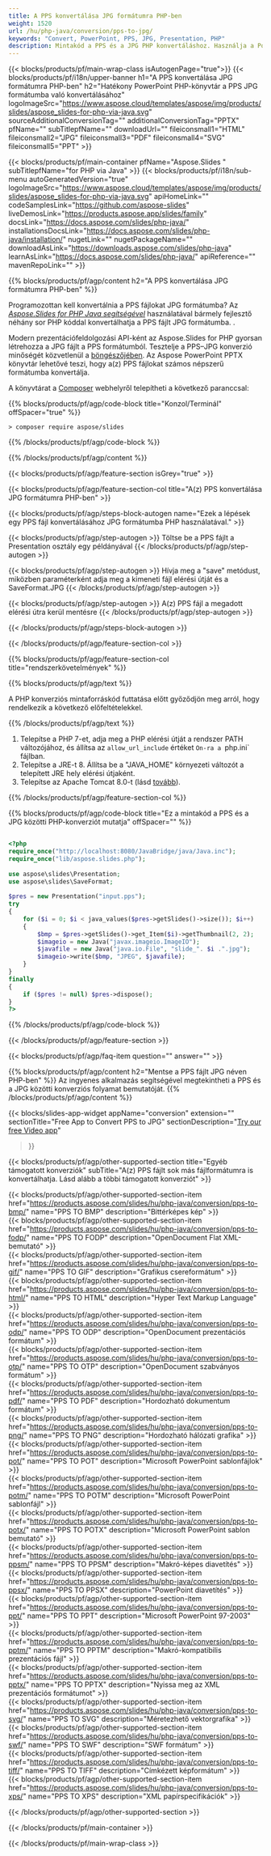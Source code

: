 ```yaml
---
title: A PPS konvertálása JPG formátumra PHP-ben
weight: 1520
url: /hu/php-java/conversion/pps-to-jpg/ 
keywords: "Convert, PowerPoint, PPS, JPG, Presentation, PHP"
description: Mintakód a PPS és a JPG PHP konvertáláshoz. Használja a PowerPoint PHP API-t a PPS fájlok JPG fájlokká történő kötegelt konvertálásához.
---
```


{{< blocks/products/pf/main-wrap-class isAutogenPage="true">}}
{{< blocks/products/pf/i18n/upper-banner h1="A PPS konvertálása JPG formátumra PHP-ben" h2="Hatékony PowerPoint PHP-könyvtár a PPS JPG formátumba való konvertálásához" logoImageSrc="https://www.aspose.cloud/templates/aspose/img/products/slides/aspose_slides-for-php-via-java.svg" sourceAdditionalConversionTag="" additionalConversionTag="PPTX" pfName="" subTitlepfName="" downloadUrl="" fileiconsmall1="HTML" fileiconsmall2="JPG" fileiconsmall3="PDF" fileiconsmall4="SVG" fileiconsmall5="PPT" >}}

{{< blocks/products/pf/main-container pfName="Aspose.Slides " subTitlepfName="for PHP via Java" >}}
{{< blocks/products/pf/i18n/sub-menu autoGeneratedVersion="true" logoImageSrc="https://www.aspose.cloud/templates/aspose/img/products/slides/aspose_slides-for-php-via-java.svg" apiHomeLink="" codeSamplesLink="https://github.com/aspose-slides" liveDemosLink="https://products.aspose.app/slides/family" docsLink="https://docs.aspose.com/slides/php-java/" installationsDocsLink="https://docs.aspose.com/slides/php-java/installation/" nugetLink="" nugetPackageName="" downloadAsLink="https://downloads.aspose.com/slides/php-java" learnAsLink="https://docs.aspose.com/slides/php-java/" apiReference="" mavenRepoLink="" >}}

{{% blocks/products/pf/agp/content h2="A PPS konvertálása JPG formátumra PHP-ben" %}}

Programozottan kell konvertálnia a PPS fájlokat JPG formátumba? Az [*Aspose.Slides for PHP Java segítségével*](https://products.aspose.com/slides/hu/php-java/) használatával bármely fejlesztő néhány sor PHP kóddal konvertálhatja a PPS fájlt JPG formátumba. .

Modern prezentációfeldolgozási API-ként az Aspose.Slides for PHP gyorsan létrehozza a JPG fájlt a PPS formátumból. Tesztelje a PPS–JPG konverzió minőségét közvetlenül a [böngészőjében](https://products.aspose.app/slides/conversion/ppt-to-jpg). Az Aspose PowerPoint PPTX könyvtár lehetővé teszi, hogy a(z) PPS fájlokat számos népszerű formátumba konvertálja.

A könyvtárat a [Composer](https://packagist.org/packages/aspose/slides) webhelyről telepítheti a következő paranccsal:

{{% blocks/products/pf/agp/code-block title="Konzol/Terminál" offSpacer="true" %}}

```console
> composer require aspose/slides 

```

{{% /blocks/products/pf/agp/code-block %}}

{{% /blocks/products/pf/agp/content %}}

{{< blocks/products/pf/agp/feature-section isGrey="true" >}}

{{< blocks/products/pf/agp/feature-section-col title="A(z) PPS konvertálása JPG formátumra PHP-ben" >}}

{{< blocks/products/pf/agp/steps-block-autogen name="Ezek a lépések egy PPS fájl konvertálásához JPG formátumba PHP használatával." >}}

{{< blocks/products/pf/agp/step-autogen >}}
Töltse be a PPS fájlt a Presentation osztály egy példányával
{{< /blocks/products/pf/agp/step-autogen >}}

{{< blocks/products/pf/agp/step-autogen >}}
Hívja meg a "save" metódust, miközben paraméterként adja meg a kimeneti fájl elérési útját és a SaveFormat.JPG
{{< /blocks/products/pf/agp/step-autogen >}}

{{< blocks/products/pf/agp/step-autogen >}}
A(z) PPS fájl a megadott elérési útra kerül mentésre
{{< /blocks/products/pf/agp/step-autogen >}}

{{< /blocks/products/pf/agp/steps-block-autogen >}}

{{< /blocks/products/pf/agp/feature-section-col >}}

{{% blocks/products/pf/agp/feature-section-col title="rendszerkövetelmények" %}}

{{% blocks/products/pf/agp/text %}}

 A PHP konverziós mintaforráskód futtatása előtt győződjön meg arról, hogy rendelkezik a következő előfeltételekkel.

{{% /blocks/products/pf/agp/text %}}

1. Telepítse a PHP 7-et, adja meg a PHP elérési útját a rendszer PATH változójához, és állítsa az `allow_url_include` értéket `On-ra a `php.ini` fájlban.
1. Telepítse a JRE-t 8. Állítsa be a "JAVA_HOME" környezeti változót a telepített JRE hely elérési útjaként.
1. Telepítse az Apache Tomcat 8.0-t (lásd [tovább](https://docs.aspose.com/slides/php-java/installation/)). 

{{% /blocks/products/pf/agp/feature-section-col %}}

{{% blocks/products/pf/agp/code-block title="Ez a mintakód a PPS és a JPG közötti PHP-konverziót mutatja" offSpacer="" %}}

```php

<?php
require_once("http://localhost:8080/JavaBridge/java/Java.inc");
require_once("lib/aspose.slides.php");
 
use aspose\slides\Presentation;
use aspose\slides\SaveFormat;
 
$pres = new Presentation("input.pps");
try
{
    for ($i = 0; $i < java_values($pres->getSlides()->size()); $i++)
    {
        $bmp = $pres->getSlides()->get_Item($i)->getThumbnail(2, 2);
        $imageio = new Java("javax.imageio.ImageIO");
        $javafile = new Java("java.io.File", "slide_". $i .".jpg");
        $imageio->write($bmp, "JPEG", $javafile);
    }
}
finally
{
    if ($pres != null) $pres->dispose();
}
?>

```
{{% /blocks/products/pf/agp/code-block %}}

{{< /blocks/products/pf/agp/feature-section >}}

{{< blocks/products/pf/agp/faq-item question="" answer="" >}}
 
{{% blocks/products/pf/agp/content h2="Mentse a PPS fájlt JPG néven PHP-ben" %}}
Az ingyenes alkalmazás segítségével megtekintheti a PPS és a JPG közötti konverziós folyamat bemutatóját. 
{{% /blocks/products/pf/agp/content %}}

<!-- aboutfile Starts -->

{{< blocks/slides-app-widget 
appName="conversion"
extension=""
sectionTitle="Free App to Convert PPS to JPG" 
sectionDescription="[Try our free Video app](https://products.aspose.app/slides/video/)" 
>}}

<!-- aboutfile Ends -->

{{< blocks/products/pf/agp/other-supported-section title="Egyéb támogatott konverziók" subTitle="A(z) PPS fájlt sok más fájlformátumra is konvertálhatja. Lásd alább a többi támogatott konverziót" >}}

{{< blocks/products/pf/agp/other-supported-section-item href="https://products.aspose.com/slides/hu/php-java/conversion/pps-to-bmp/" name="PPS TO BMP" description="Bittérképes kép" >}}  
{{< blocks/products/pf/agp/other-supported-section-item href="https://products.aspose.com/slides/hu/php-java/conversion/pps-to-fodp/" name="PPS TO FODP" description="OpenDocument Flat XML-bemutató" >}}  
{{< blocks/products/pf/agp/other-supported-section-item href="https://products.aspose.com/slides/hu/php-java/conversion/pps-to-gif/" name="PPS TO GIF" description="Grafikus csereformátum" >}}  
{{< blocks/products/pf/agp/other-supported-section-item href="https://products.aspose.com/slides/hu/php-java/conversion/pps-to-html/" name="PPS TO HTML" description="Hyper Text Markup Language" >}}  
{{< blocks/products/pf/agp/other-supported-section-item href="https://products.aspose.com/slides/hu/php-java/conversion/pps-to-odp/" name="PPS TO ODP" description="OpenDocument prezentációs formátum" >}}  
{{< blocks/products/pf/agp/other-supported-section-item href="https://products.aspose.com/slides/hu/php-java/conversion/pps-to-otp/" name="PPS TO OTP" description="OpenDocument szabványos formátum" >}}  
{{< blocks/products/pf/agp/other-supported-section-item href="https://products.aspose.com/slides/hu/php-java/conversion/pps-to-pdf/" name="PPS TO PDF" description="Hordozható dokumentum formátum" >}}  
{{< blocks/products/pf/agp/other-supported-section-item href="https://products.aspose.com/slides/hu/php-java/conversion/pps-to-png/" name="PPS TO PNG" description="Hordozható hálózati grafika" >}}  
{{< blocks/products/pf/agp/other-supported-section-item href="https://products.aspose.com/slides/hu/php-java/conversion/pps-to-pot/" name="PPS TO POT" description="Microsoft PowerPoint sablonfájlok" >}}  
{{< blocks/products/pf/agp/other-supported-section-item href="https://products.aspose.com/slides/hu/php-java/conversion/pps-to-potm/" name="PPS TO POTM" description="Microsoft PowerPoint sablonfájl" >}}  
{{< blocks/products/pf/agp/other-supported-section-item href="https://products.aspose.com/slides/hu/php-java/conversion/pps-to-potx/" name="PPS TO POTX" description="Microsoft PowerPoint sablon bemutató" >}}  
{{< blocks/products/pf/agp/other-supported-section-item href="https://products.aspose.com/slides/hu/php-java/conversion/pps-to-ppsm/" name="PPS TO PPSM" description="Makró-képes diavetítés" >}}  
{{< blocks/products/pf/agp/other-supported-section-item href="https://products.aspose.com/slides/hu/php-java/conversion/pps-to-ppsx/" name="PPS TO PPSX" description="PowerPoint diavetítés" >}}  
{{< blocks/products/pf/agp/other-supported-section-item href="https://products.aspose.com/slides/hu/php-java/conversion/pps-to-ppt/" name="PPS TO PPT" description="Microsoft PowerPoint 97-2003" >}}  
{{< blocks/products/pf/agp/other-supported-section-item href="https://products.aspose.com/slides/hu/php-java/conversion/pps-to-pptm/" name="PPS TO PPTM" description="Makró-kompatibilis prezentációs fájl" >}}  
{{< blocks/products/pf/agp/other-supported-section-item href="https://products.aspose.com/slides/hu/php-java/conversion/pps-to-pptx/" name="PPS TO PPTX" description="Nyissa meg az XML prezentációs formátumot" >}}  
{{< blocks/products/pf/agp/other-supported-section-item href="https://products.aspose.com/slides/hu/php-java/conversion/pps-to-svg/" name="PPS TO SVG" description="Méretezhető vektorgrafika" >}}  
{{< blocks/products/pf/agp/other-supported-section-item href="https://products.aspose.com/slides/hu/php-java/conversion/pps-to-swf/" name="PPS TO SWF" description="SWF formátum" >}}  
{{< blocks/products/pf/agp/other-supported-section-item href="https://products.aspose.com/slides/hu/php-java/conversion/pps-to-tiff/" name="PPS TO TIFF" description="Címkézett képformátum" >}}  
{{< blocks/products/pf/agp/other-supported-section-item href="https://products.aspose.com/slides/hu/php-java/conversion/pps-to-xps/" name="PPS TO XPS" description="XML papírspecifikációk" >}}  


{{< /blocks/products/pf/agp/other-supported-section >}}

{{< /blocks/products/pf/main-container >}}
    
{{< /blocks/products/pf/main-wrap-class >}}